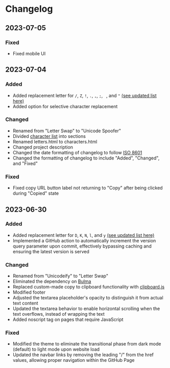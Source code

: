 # Changelog

## 2023-07-05

### Fixed
- Fixed mobile UI


## 2023-07-04

### Added
- Added replacement letter for `/`, `Z`, `!`, `.`, `,`, `;`, ` `, and `"` [(see updated list here)](javascripts/letters.js)
- Added option for selective character replacement

### Changed
- Renamed from "Letter Swap" to "Unicode Spoofer"
- Divided [character list](https://aldenizenmc.is-a.dev/unicode-spoofer/characters.html) into sections
- Renamed letters.html to characters.html
- Changed project description
- Changed the date formatting of changelog to follow [ISO 8601](https://en.wikipedia.org/wiki/ISO_8601)
- Changed the formatting of changelog to include "Added", "Changed", and "Fixed"
  
### Fixed
- Fixed copy URL button label not returning to "Copy" after being clicked during "Copied" state


## 2023-06-30

### Added
- Added replacement letter for `D`, `K`, `N`, `l`, and `y` [(see updated list here)](javascripts/letters.js)
- Implemented a GitHub action to automatically increment the version query parameter upon commit, effectively bypassing caching and ensuring the latest version is served

### Changed
- Renamed from "Unicodeify" to "Letter Swap"
- Eliminated the dependency on [Bulma](https://bulma.io/)
- Replaced custom-made copy to clipboard functionality with [clipboard.js](https://clipboardjs.com/)
- Modified footer
- Adjusted the textarea placeholder's opacity to distinguish it from actual text content
- Updated the textarea behavior to enable horizontal scrolling when the text overflows, instead of wrapping the text
- Added noscript tag on pages that require JavaScript
  
### Fixed
- Modified the theme to eliminate the transitional phase from dark mode (default) to light mode upon website load
- Updated the navbar links by removing the leading "/" from the href values, allowing proper navigation within the GitHub Page
  
